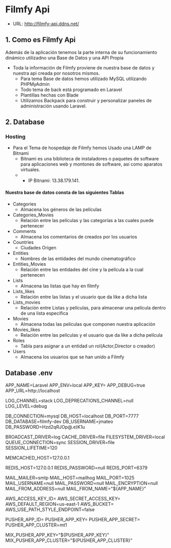 # Filmfy Api

- URL: http://filmfy-api.ddns.net/

## 1. Como es Filmfy Api

Además de la aplicación tenemos la parte interna de su funcionamiento dinámico utilizadno una Base de Datos y una API Propia

- Toda la información de Filmfy proviene de nuestra base de datos y nuestra api creada por nosotros mismos. 
    - Para tema Base de datos hemos utilizado MySQL utilizando PHPMyAdmin
    - Todo tema de back está programado en Laravel
    - Plantillas hechas con Blade
    - Utilizamos Backpack para construir y personalizar paneles de administración usando Laravel.

## 2. Database

### Hosting
- Para el Tema de hospedaje de Filmfy hemos Usado una LAMP de Bitnami
    - Bitnami es una biblioteca de instaladores o paquetes de software para aplicaciones web y montones de software, así como aparatos virtuales.
    - - IP Bitnami: 13.38.179.141.

#### Nuestra base de datos consta de las siguientes Tablas

- Categories
    - Almacena los géneros de las películas
- Categories_Movies
    - Relación entre las películas y las categorías a las cuales puede pertenecer
- Comments
    - Almacena los comentarios de creados por los usuarios
- Countries
    - Ciudades Origen
- Entities
    - Nombres de las entidades del mundo cinematográfico
- Entities_Movies
    - Relación entre las entidades del cine y la película a la cual pertenecen
- Lists
    - Almacena las listas que hay en filmfy
- Lists_likes
    - Relación entre las listas y el usuario que da like a dicha lista
- Lists_movies
    - Relación entre Listas y películas, para almacenar una película dentro de una lista específica
- Movies
    - Almacena todas las películas que componen nuestra aplicación
- Movies_likes
    - Relación entre las películas y el usuario que da like a dicha película
- Roles
    - Tabla para asignar a un entidad un rol(Actor,Director o creador)
- Users
    - Almacena los usuarios que se han unido a Filmfy


## Database .env

APP_NAME=Laravel
APP_ENV=local
APP_KEY=
APP_DEBUG=true
APP_URL=http://localhost

LOG_CHANNEL=stack
LOG_DEPRECATIONS_CHANNEL=null
LOG_LEVEL=debug

DB_CONNECTION=mysql
DB_HOST=localhost
DB_PORT=7777
DB_DATABASE=filmfy-dev
DB_USERNAME=jmateo
DB_PASSWORD=Hzd2qRJOp@.e)K1u 

BROADCAST_DRIVER=log
CACHE_DRIVER=file
FILESYSTEM_DRIVER=local
QUEUE_CONNECTION=sync
SESSION_DRIVER=file
SESSION_LIFETIME=120

MEMCACHED_HOST=127.0.0.1

REDIS_HOST=127.0.0.1
REDIS_PASSWORD=null
REDIS_PORT=6379

MAIL_MAILER=smtp
MAIL_HOST=mailhog
MAIL_PORT=1025
MAIL_USERNAME=null
MAIL_PASSWORD=null
MAIL_ENCRYPTION=null
MAIL_FROM_ADDRESS=null
MAIL_FROM_NAME="${APP_NAME}"

AWS_ACCESS_KEY_ID=
AWS_SECRET_ACCESS_KEY=
AWS_DEFAULT_REGION=us-east-1
AWS_BUCKET=
AWS_USE_PATH_STYLE_ENDPOINT=false

PUSHER_APP_ID=
PUSHER_APP_KEY=
PUSHER_APP_SECRET=
PUSHER_APP_CLUSTER=mt1

MIX_PUSHER_APP_KEY="${PUSHER_APP_KEY}"
MIX_PUSHER_APP_CLUSTER="${PUSHER_APP_CLUSTER}"




